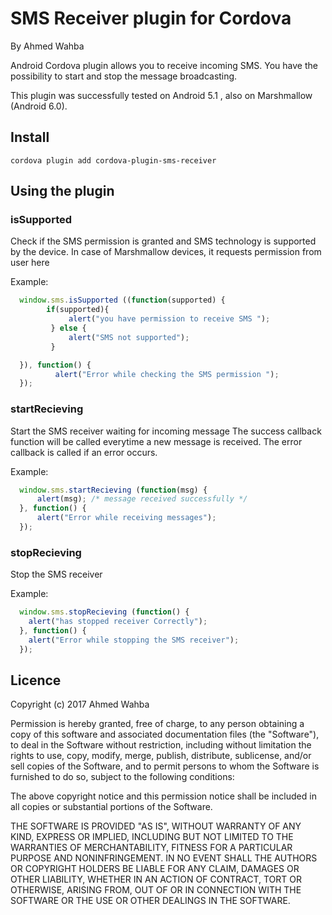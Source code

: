 SMS Receiver plugin for Cordova
===============================
By Ahmed Wahba

Android Cordova plugin allows you to receive incoming SMS. You have the possibility to start and stop the message broadcasting.

This plugin was successfully tested on Android 5.1 , also on Marshmallow (Android 6.0).

## Install  ##

	cordova plugin add cordova-plugin-sms-receiver


## Using the plugin ##

### isSupported ###
Check if the SMS permission is granted and  SMS technology is supported by the device. In case of Marshmallow devices, it requests permission from user here

Example:
```javascript
  window.sms.isSupported ((function(supported) {
        if(supported){
             alert("you have permission to receive SMS ");             
         } else {
             alert("SMS not supported");
         }

  }), function() {
          alert("Error while checking the SMS permission ");
  });     
```

### startRecieving ###
Start the SMS receiver waiting for incoming message
The success callback function will be called everytime a new message is received.
The error callback is called if an error occurs.

Example:
```javascript
  window.sms.startRecieving (function(msg) {
      alert(msg); /* message received successfully */
  }, function() {
      alert("Error while receiving messages");
  });
```

### stopRecieving ###
Stop the SMS receiver

Example:
```javascript
  window.sms.stopRecieving (function() {
    alert("has stopped receiver Correctly");
  }, function() {
    alert("Error while stopping the SMS receiver");
  });
```



## Licence ##


Copyright (c) 2017	Ahmed Wahba

Permission is hereby granted, free of charge, to any person obtaining a copy
of this software and associated documentation files (the "Software"), to deal
in the Software without restriction, including without limitation the rights
to use, copy, modify, merge, publish, distribute, sublicense, and/or sell
copies of the Software, and to permit persons to whom the Software is
furnished to do so, subject to the following conditions:

The above copyright notice and this permission notice shall be included in
all copies or substantial portions of the Software.

THE SOFTWARE IS PROVIDED "AS IS", WITHOUT WARRANTY OF ANY KIND, EXPRESS OR
IMPLIED, INCLUDING BUT NOT LIMITED TO THE WARRANTIES OF MERCHANTABILITY,
FITNESS FOR A PARTICULAR PURPOSE AND NONINFRINGEMENT. IN NO EVENT SHALL THE
AUTHORS OR COPYRIGHT HOLDERS BE LIABLE FOR ANY CLAIM, DAMAGES OR OTHER
LIABILITY, WHETHER IN AN ACTION OF CONTRACT, TORT OR OTHERWISE, ARISING FROM,
OUT OF OR IN CONNECTION WITH THE SOFTWARE OR THE USE OR OTHER DEALINGS IN
THE SOFTWARE.
